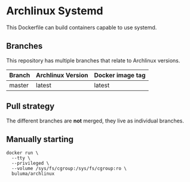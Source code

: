 Archlinux Systemd
========================

This Dockerfile can build containers capable to use systemd.

Branches
--------

This repository has multiple branches that relate to Archlinux versions.

|Branch |Archlinux Version|Docker image tag|
|-------|-----------------|----------------|
|master |latest           |latest          |

Pull strategy
-------------

The different branches are **not** merged, they live as individual branches.

Manually starting
-----------------

```
docker run \
  --tty \
  --privileged \
  --volume /sys/fs/cgroup:/sys/fs/cgroup:ro \
  buluma/archlinux
```
